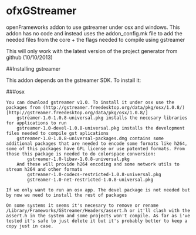 ofxGStreamer
============

openFrameworks addon to use gstreamer under osx and windows. This addon has no code and instead uses the addon_config.mk file to add the needed files from the core + the flags needed to compile using gstreamer

This will only work with the latest version of the project generator from github (10/10/2013)

##Installing gstreamer

This addon depends on the gstreamer SDK. To install it:

###osx

    You can download gstreamer v1.0. To install it under osx use the packages from (http://gstreamer.freedesktop.org/data/pkg/osx/1.0.8/)[http://gstreamer.freedesktop.org/data/pkg/osx/1.0.8/]
        gstreamer-1.0-1.0.8-universal.pkg installs the necesary libraries for applications to run
        gstreamer-1.0-devel-1.0.8-universal.pkg installs the development files needed to compile gst aplications
        gstreamer-1.0-1.0.8-universal-packages.dmg contains some additional packages that are needed to encode some formats like h264, some of this packages have GPL license or use patented formats. From those this package is needed to do colorspace conversion:
            gstreamer-1.0-libav-1.0.8-universal.pkg
        And these will provide h264 encoding and some network utils to stream h264 and other formats
            gstreamer-1.0-codecs-restricted-1.0.8-universal.pkg
            gstreamer-1.0-net-restricted-1.0.8-universal.pkg

    If we only want to run an osx app. The devel package is not needed but by now we need to install the rest of packages

    On some systems it seems it's necesary to remove or rename /Library/Frameworks/GStreamer/Headers/assert.h or it'll clash with the assert.h in the system and some projects won't compile. As far as i've tested it's safe to just delete it but it's probably better to keep a copy just in case.

